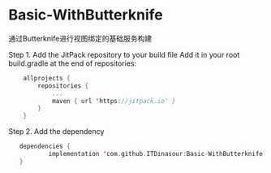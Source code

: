 # Basic-WithButterknife
 通过Butterknife进行视图绑定的基础服务构建
 
 Step 1. Add the JitPack repository to your build file
  Add it in your root build.gradle at the end of repositories:
```kotlin 
 	allprojects {
 		repositories {
 			...
 			maven { url 'https://jitpack.io' }
 		}
 	}
``` 
 Step 2. Add the dependency
 ```kotlin 
 	dependencies {
 	        implementation 'com.github.ITDinasour:Basic-WithButterknife:0.1'
 	}
```  
